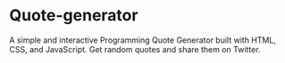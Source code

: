 # Quote-generator
A simple and interactive Programming Quote Generator built with HTML, CSS, and JavaScript. Get random quotes and share them on Twitter.
